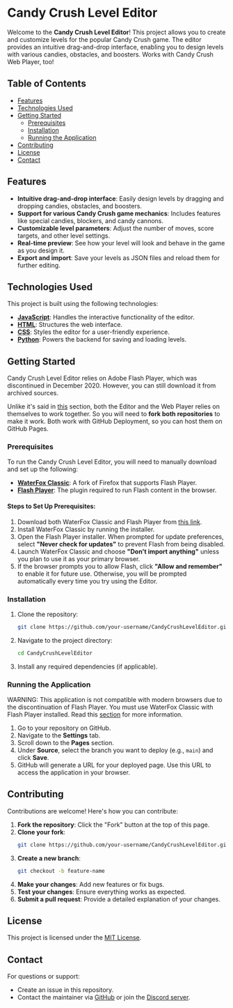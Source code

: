 # Candy Crush Level Editor

Welcome to the **Candy Crush Level Editor**! This project allows you to create and customize levels for the popular Candy Crush game. The editor provides an intuitive drag-and-drop interface, enabling you to design levels with various candies, obstacles, and boosters. Works with Candy Crush Web Player, too!

## Table of Contents
- [Features](#features)
- [Technologies Used](#technologies-used)
- [Getting Started](#getting-started)
  - [Prerequisites](#prerequisites)
  - [Installation](#installation)
  - [Running the Application](#running-the-application)
- [Contributing](#contributing)
- [License](#license)
- [Contact](#contact)

## Features
- **Intuitive drag-and-drop interface**: Easily design levels by dragging and dropping candies, obstacles, and boosters.
- **Support for various Candy Crush game mechanics**: Includes features like special candies, blockers, and candy cannons.
- **Customizable level parameters**: Adjust the number of moves, score targets, and other level settings.
- **Real-time preview**: See how your level will look and behave in the game as you design it.
- **Export and import**: Save your levels as JSON files and reload them for further editing.

## Technologies Used
This project is built using the following technologies:
- **[JavaScript](https://developer.mozilla.org/en-US/docs/Web/JavaScript)**: Handles the interactive functionality of the editor.
- **[HTML](https://developer.mozilla.org/en-US/docs/Web/HTML)**: Structures the web interface.
- **[CSS](https://developer.mozilla.org/en-US/docs/Web/CSS)**: Styles the editor for a user-friendly experience.
- **[Python](https://www.python.org/)**: Powers the backend for saving and loading levels.

## Getting Started
Candy Crush Level Editor relies on Adobe Flash Player, which was discontinued in December 2020. However, you can still download it from archived sources.

Unlike it's said in [this](#candy-crush-level-editor) section, both the Editor and the Web Player relies on themselves to work together. So you will need to **fork both repositories** to make it work. Both work with GitHub Deployment, so you can host them on GitHub Pages.

### Prerequisites
To run the Candy Crush Level Editor, you will need to manually download and set up the following:

- **[WaterFox Classic](https://www.waterfox.net/)**: A fork of Firefox that supports Flash Player.
- **[Flash Player](https://archive.org/details/flashplayerarchive)**: The plugin required to run Flash content in the browser.

#### Steps to Set Up Prerequisites:
1. Download both WaterFox Classic and Flash Player from [this link](https://drive.google.com/drive/folders/17Lak8T5QbOa9KDT1qW6n3RSEVG3P5F_O?usp=sharing).
2. Install WaterFox Classic by running the installer.
3. Open the Flash Player installer. When prompted for update preferences, select **"Never check for updates"** to prevent Flash from being disabled.
4. Launch WaterFox Classic and choose **"Don't import anything"** unless you plan to use it as your primary browser.
5. If the browser prompts you to allow Flash, click **"Allow and remember"** to enable it for future use. Otherwise, you will be prompted automatically every time you try using the Editor.

### Installation
1. Clone the repository:
   ```bash
   git clone https://github.com/your-username/CandyCrushLevelEditor.git
   ```
2. Navigate to the project directory:
   ```bash
   cd CandyCrushLevelEditor
   ```
3. Install any required dependencies (if applicable).

### Running the Application
WARNING: This application is not compatible with modern browsers due to the discontinuation of Flash Player. You must use WaterFox Classic with Flash Player installed. Read this [section](#getting-started) for more information.

1. Go to your repository on GitHub.
2. Navigate to the **Settings** tab.
3. Scroll down to the **Pages** section.
4. Under **Source**, select the branch you want to deploy (e.g., `main`) and click **Save**.
5. GitHub will generate a URL for your deployed page. Use this URL to access the application in your browser.

## Contributing
Contributions are welcome! Here's how you can contribute:

1. **Fork the repository**: Click the "Fork" button at the top of this page.
2. **Clone your fork**: 
   ```bash
   git clone https://github.com/your-username/CandyCrushLevelEditor.git
   ```
3. **Create a new branch**: 
   ```bash
   git checkout -b feature-name
   ```
4. **Make your changes**: Add new features or fix bugs.
5. **Test your changes**: Ensure everything works as expected.
6. **Submit a pull request**: Provide a detailed explanation of your changes.

## License
This project is licensed under the [MIT License](LICENSE).

## Contact
For questions or support:
- Create an issue in this repository.
- Contact the maintainer via [GitHub](https://github.com/tp-duolingo) or join the [Discord server](https://discord.gg/2Zq9tszNBn).
